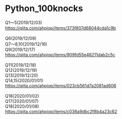 # Python_100knocks

Q1～5(2019/12/03)<br>
https://qiita.com/ahpjop/items/373f807d68044cda1c9b
<br>
<br>
Q6(2019/12/09)<br>
Q7～8,10(2019/12/16)<br>
Q9(2019/12/17)<br>
https://qiita.com/ahpjop/items/909fd55e48211dab2c5c
<br>
<br>
Q11(2019/12/18)<br>
Q12(2019/12/19)<br>
Q13(2019/12/20)<br>
Q14,15(2020/01/01)<br>
https://qiita.com/ahpjop/items/023cb561d7a2081ad606
<br>
<br>
Q16(2020/01/02)<br>
Q17(2020/01/07)<br>
Q18(2020/01/08)<br>
https://qiita.com/ahpjop/items/c036a9dbc2f8b4a23c62

